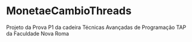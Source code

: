 # MonetaeCambioThreads
Projeto da Prova P1 da cadeira Técnicas Avançadas de Programação TAP da Faculdade Nova Roma
